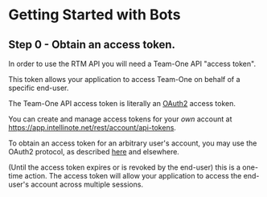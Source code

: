 # Getting Started with Bots

## Step 0 - Obtain an access token.

In order to use the RTM API you will need a Team-One API "access token".

This token allows your application to access Team-One on behalf of a specific end-user.

The Team-One API access token is literally an [OAuth2](https://tools.ietf.org/html/rfc6749) access token.

You can create and manage access tokens for your _own_ account at <https://app.intellinote.net/rest/account/api-tokens>.

To obtain an access token for an arbitrary user's account, you may use the OAuth2 protocol, as described [here](https://app.intellinote.net/rest/content/examples#obtain-an-access-token-and-refresh-token-) and elsewhere.

(Until the access token expires or is revoked by the end-user) this is a one-time action.  The access token will allow your application to access the end-user's account across multiple sessions.
